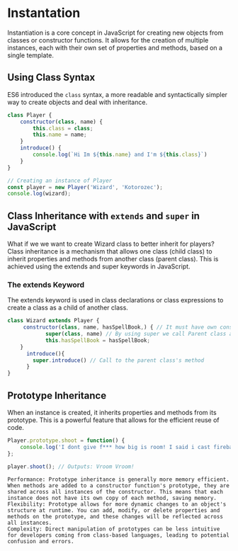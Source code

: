 # Instantation 
Instantiation is a core concept in JavaScript for creating new objects from classes or constructor functions. It allows for the creation of multiple instances, each with their own set of properties and methods, based on a single template.


## Using Class Syntax

ES6 introduced the `class` syntax, a more readable and syntactically simpler way to create objects and deal with inheritance.
```js
class Player {
    constructor(class, name) {
        this.class = class;
        this.name = name;
    }
    introduce() {
        console.log(`Hi Im ${this.name} and I'm ${this.class}`)
    }
}

// Creating an instance of Player
const player = new Player('Wizard', 'Kotorozec');
console.log(wizard); 

```

## Class Inheritance with `extends` and `super` in JavaScript

What if we we want to create Wizard class to better inherit for players? 
Class inheritance is a mechanism that allows one class (child class) to inherit properties and methods from another class (parent class). This is achieved using the extends and super keywords in JavaScript.


### The extends Keyword 
The extends keyword is used in class declarations or class expressions to create a class as a child of another class.

```js
class Wizard extends Player {
     constructor(class, name, hasSpellBook,) { // It must have own constructor when we want to add something new
            super(class, name) // By using super we call Parent class and inherit it constructor
            this.hasSpellBook = hasSpellBook;
    }
      introduce(){
        super.introduce() // Call to the parent class's method
      }
}
```

## Prototype Inheritance

When an instance is created, it inherits properties and methods from its prototype. This is a powerful feature that allows for the efficient reuse of code.
```js
Player.prototype.shoot = function() {
    console.log('I dont give f*** how big is room! I said i cast fireball');
};

player.shoot(); // Outputs: Vroom Vroom!
```

    Performance: Prototype inheritance is generally more memory efficient. When methods are added to a constructor function's prototype, they are shared across all instances of the constructor. This means that each instance does not have its own copy of each method, saving memory.
    Flexibility: Prototype allows for more dynamic changes to an object's structure at runtime. You can add, modify, or delete properties and methods on the prototype, and these changes will be reflected across all instances.
    Complexity: Direct manipulation of prototypes can be less intuitive for developers coming from class-based languages, leading to potential confusion and errors.
